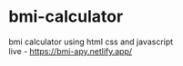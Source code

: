 # bmi-calculator
bmi calculator using html css and javascript<br>
live - https://bmi-apy.netlify.app/
